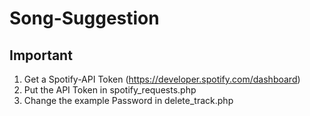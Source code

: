 # Song-Suggestion
## Important
1. Get a Spotify-API Token (https://developer.spotify.com/dashboard)
2. Put the API Token in spotify_requests.php
3. Change the example Password in delete_track.php
